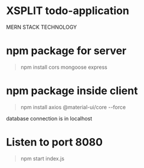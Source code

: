 # XSPLIT todo-application
MERN STACK TECHNOLOGY


# npm package for server
> npm install cors mongoose express

# npm package inside client
> npm install axios @material-ui/core --force

database connection is in localhost

# Listen to port 8080
>npm start index.js
